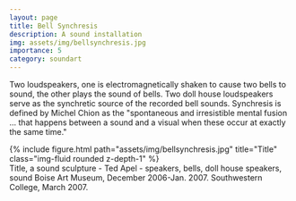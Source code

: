 ```yaml
---
layout: page
title: Bell Synchresis
description: A sound installation 
img: assets/img/bellsynchresis.jpg
importance: 5
category: soundart
---
```


Two loudspeakers, one is electromagnetically shaken to cause two bells to sound, the other plays the sound of bells. Two doll house loudspeakers serve as the synchretic source of the recorded bell sounds. Synchresis is defined by Michel Chion as the "spontaneous and irresistible mental fusion ... that happens between a sound and a visual when these occur at exactly the same time."



<div class="row">
    <div class="col-sm mt-3 mt-md-0">
        {% include figure.html path="assets/img/bellsynchresis.jpg" title="Title" class="img-fluid rounded z-depth-1" %}
    </div>
</div>
<div class="caption">
    Title, a sound sculpture - Ted Apel - speakers, bells, doll house speakers, sound
    Boise Art Museum, December 2006-Jan. 2007.
    Southwestern College, March 2007.

</div>



